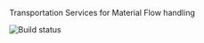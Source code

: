 Transportation Services for Material Flow handling

![Build status][ci-image]

[ci-image]: https://img.shields.io/jenkins/s/https/openwms.mooo.com/jenkins/view/All/job/org.openwms.tms.transportation.svg
